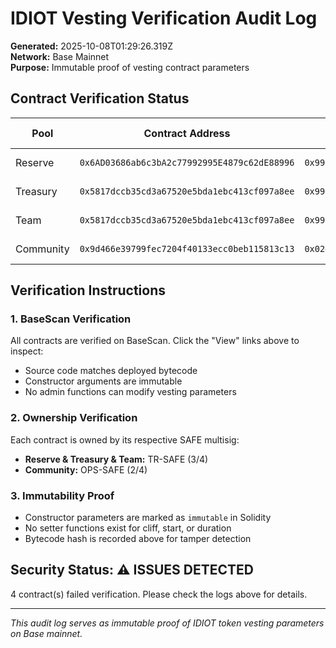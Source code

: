 # IDIOT Vesting Verification Audit Log

**Generated:** 2025-10-08T01:29:26.319Z  
**Network:** Base Mainnet  
**Purpose:** Immutable proof of vesting contract parameters  

## Contract Verification Status

| Pool | Contract Address | Owner SAFE | Cliff Start | Duration | CodeHash | BaseScan | Status |
|------|------------------|-------------|-------------|----------|----------|----------|--------|
| Reserve | `0x6AD03686ab6c3bA2c77992995E4879c62dE88996` | `0x9901b910333A17C8B3b75560BafcE6a893abCD5E` | 2026-02-03 | 36 mo | `0x8693503db475b10af039104740d2974d43819ae1d1595843b746d0e3cc11dca7` | [View](https://basescan.org/address/0x6AD03686ab6c3bA2c77992995E4879c62dE88996#code) | ❌ Failed |
| Treasury | `0x5817dccb35cd3a67520e5bda1ebc413cf097a8ee` | `0x9901b910333A17C8B3b75560BafcE6a893abCD5E` | 2026-02-03 | 24 mo | `0xfde329cb5d19d04e7c75e80d347dd1b89f196482402b7c5da9019edca82f49fe` | [View](https://basescan.org/address/0x5817dccb35cd3a67520e5bda1ebc413cf097a8ee#code) | ❌ Failed |
| Team | `0x5817dccb35cd3a67520e5bda1ebc413cf097a8ee` | `0x9901b910333A17C8B3b75560BafcE6a893abCD5E` | 2026-10-31 | 36 mo | `0xfde329cb5d19d04e7c75e80d347dd1b89f196482402b7c5da9019edca82f49fe` | [View](https://basescan.org/address/0x5817dccb35cd3a67520e5bda1ebc413cf097a8ee#code) | ❌ Failed |
| Community | `0x9d466e39799fec7204f40133ecc0beb115813c13` | `0x024BE9B76E993A6414D8680F5A3992d17ED37383` | 2025-10-07 | 24 mo | `0xddb822e30e74baf5c353727c2a7e9b75f29421d28876402594b7bc6ad6368074` | [View](https://basescan.org/address/0x9d466e39799fec7204f40133ecc0beb115813c13#code) | ❌ Failed |

## Verification Instructions

### 1. BaseScan Verification
All contracts are verified on BaseScan. Click the "View" links above to inspect:
- Source code matches deployed bytecode
- Constructor arguments are immutable
- No admin functions can modify vesting parameters

### 2. Ownership Verification
Each contract is owned by its respective SAFE multisig:
- **Reserve & Treasury & Team:** TR-SAFE (3/4)
- **Community:** OPS-SAFE (2/4)

### 3. Immutability Proof
- Constructor parameters are marked as `immutable` in Solidity
- No setter functions exist for cliff, start, or duration
- Bytecode hash is recorded above for tamper detection

## Security Status: ⚠️ ISSUES DETECTED

4 contract(s) failed verification. Please check the logs above for details.

---
*This audit log serves as immutable proof of IDIOT token vesting parameters on Base mainnet.*
